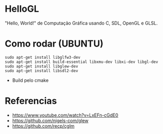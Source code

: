 # HelloGL
"Hello, World!" de Computação Gráfica usando C, SDL, OpenGL e GLSL.

# Como rodar (UBUNTU)


```
sudo apt-get install libglfw3-dev
sudo apt-get install build-essential libxmu-dev libxi-dev libgl-dev
sudo apt-get install libglew-dev
sudo apt-get install libsdl2-dev
```

- Build pelo cmake
# Referencias
- https://www.youtube.com/watch?v=LxEFn-cGdE0
- https://github.com/nigels-com/glew
- https://github.com/recp/cglm